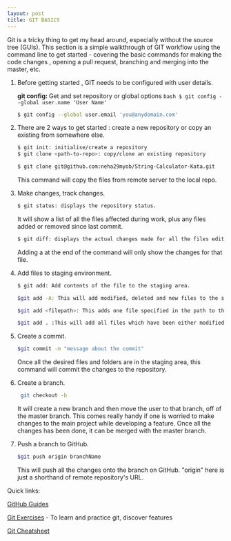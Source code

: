 ```yaml
---
layout: post
title: GIT BASICS
---
```

Git is a tricky thing to get my head around, especially without the source tree (GUIs). This section is a simple walkthrough of GIT workflow using the command line to get started - covering the basic commands for making the code changes , opening a pull request, branching and merging into the master, etc.

1. Before getting started , GIT needs to be configured with user details. 

    <b> git config: </b> Get and set repository or global options 
    ``bash
    $ git config --global user.name 'User Name'
    ``
    ```bash
    $ git config --global user.email 'you@anydomain.com'
    ```
2. There are 2 ways to get started : create a new repository or copy an existing from somewhere else.
     ```bash
     $ git init: initialise/create a repository
     $ git clone <path-to-repo>: copy/clone an existing repository 
     ```
     ``` bash
     $ git clone git@github.com:neha29myob/String-Calculator-Kata.git
     ```
     This command will copy the files from remote server to the local repo.
     
3. Make changes, track changes.
    ```bash
    $ git status: displays the repository status.
    ```
    It will show a list of all the files affected during work, plus any files added or removed since last commit. 
    ```bash
    $ git diff: displays the actual changes made for all the files edited. 
    ```
    Adding a <filename> at the end of the command will only show the changes for that file.
	
4. Add files to staging environment.
    ```bash
    $ git add: Add contents of the file to the staging area.
    ```
    ```bash
    $git add -A: This will add modified, deleted and new files to the staging area.
    ```
    ```bash
    $git add <filepath>: This adds one file specified in the path to the staging area.
    ```
    ```bash
    $git add . :This will add all files which have been either modified or deleted to the staging area.
    ```
    
5. Create a commit.
    ```bash
    $git commit -m "message about the commit"
    ```
    Once all the desired files and folders are in the staging area, this command will commit the changes to the repository.
   
6. Create a branch.
    ```bash
     git checkout -b
     ```
     It will create a new branch and then move the user to that branch, off of the master branch.
     This comes really handy if one is worried to make changes to the main project while developing a feature. Once all the 	 changes has been done, it can be merged with the master branch.
     
 7. Push a branch to GitHub. 
    ```bash
    $git push origin branchName
    ```
    This will push all the changes onto the branch on GitHub. "origin" here is just a shorthand of remote repository's URL. 
 
 Quick links:
 
 [GitHub Guides](https://guides.github.com/)
 
 [Git Exercises](https://gitexercises.fracz.com/) - To learn and practice git, discover features
 
 [Git Cheatsheet](https://ndpsoftware.com/git-cheatsheet.html)
